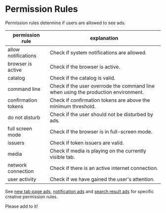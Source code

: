 # Permission Rules

Permission rules determine if users are allowed to see ads.

| permission rule  | explanation  |
|---|---|
| allow notifications  | Check if system notifications are allowed.  |
| browser is active  | Check if the browser is active.  |
| catalog  | Check if the catalog is valid.  |
| command line  | Check if the user overrode the command line when using the production environment.  |
| confirmation tokens  | Check if confirmation tokens are above the minimum threshold.  |
| do not disturb  | Check if the user should not be disturbed by ads.  |
| full screen mode  | Check if the browser is in full-screen mode.  |
| issuers  | Check if token issuers are valid.  |
| media  | Check if media is playing on the currently visible tab.  |
| network connection  | Check if there is an active internet connection.  |
| user activity  | Check if we have gained the user's attention.  |

See [new tab page ads](./new_tab_page_ads/README.md), [notification ads](./notification_ads/README.md) and [search result ads](./search_result_ads/README.md) for specific creative permission rules.

Please add to it!
